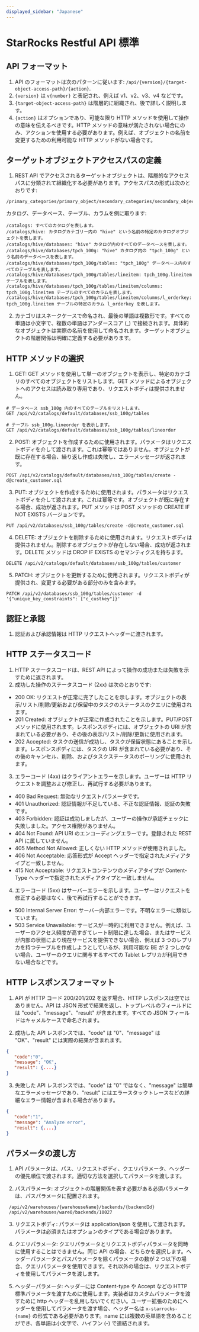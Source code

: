 ```yaml
---
displayed_sidebar: "Japanese"
---
```


# StarRocks Restful API 標準

## API フォーマット

1. API のフォーマットは次のパターンに従います: `/api/{version}/{target-object-access-path}/{action}`.
2. `{version}` は `v{number}` と表記され、例えば v1、v2、v3、v4 などです。
3. `{target-object-access-path}` は階層的に組織され、後で詳しく説明します。
4. `{action}` はオプションであり、可能な限り HTTP メソッドを使用して操作の意味を伝えるべきです。HTTP メソッドの意味が満たされない場合にのみ、アクションを使用する必要があります。例えば、オブジェクトの名前を変更するための利用可能な HTTP メソッドがない場合です。

## ターゲットオブジェクトアクセスパスの定義

1. REST API でアクセスされるターゲットオブジェクトは、階層的なアクセスパスに分類されて組織化する必要があります。アクセスパスの形式は次のとおりです:
```
/primary_categories/primary_object/secondary_categories/secondary_object/.../categories/object
```

カタログ、データベース、テーブル、カラムを例に取ります:
```
/catalogs: すべてのカタログを表します。
/catalogs/hive: カタログカテゴリー内の "hive" という名前の特定のカタログオブジェクトを表します。
/catalogs/hive/databases: "hive" カタログ内のすべてのデータベースを表します。
/catalogs/hive/databases/tpch_100g: "hive" カタログ内の "tpch_100g" という名前のデータベースを表します。
/catalogs/hive/databases/tpch_100g/tables: "tpch_100g" データベース内のすべてのテーブルを表します。
/catalogs/hive/databases/tpch_100g/tables/lineitem: tpch_100g.lineitem テーブルを表します。
/catalogs/hive/databases/tpch_100g/tables/lineitem/columns: tpch_100g.lineitem テーブルのすべてのカラムを表します。
/catalogs/hive/databases/tpch_100g/tables/lineitem/columns/l_orderkey: tpch_100g.lineitem テーブルの特定のカラム l_orderkey を表します。
```

2. カテゴリはスネークケースで命名され、最後の単語は複数形です。すべての単語は小文字で、複数の単語はアンダースコア (_) で接続されます。具体的なオブジェクトは実際の名前を使用して命名されます。ターゲットオブジェクトの階層関係は明確に定義する必要があります。

## HTTP メソッドの選択

1. GET: GET メソッドを使用して単一のオブジェクトを表示し、特定のカテゴリのすべてのオブジェクトをリストします。GET メソッドによるオブジェクトへのアクセスは読み取り専用であり、リクエストボディは提供されません。
```
# データベース ssb_100g 内のすべてのテーブルをリストします。
GET /api/v2/catalogs/default/databases/ssb_100g/tables

# テーブル ssb_100g.lineorder を表示します。
GET /api/v2/catalogs/default/databases/ssb_100g/tables/lineorder
```

2. POST: オブジェクトを作成するために使用されます。パラメータはリクエストボディを介して渡されます。これは幂等ではありません。オブジェクトが既に存在する場合、繰り返し作成は失敗し、エラーメッセージが返されます。
```
POST /api/v2/catalogs/default/databases/ssb_100g/tables/create -d@create_customer.sql
```

3. PUT: オブジェクトを作成するために使用されます。パラメータはリクエストボディを介して渡されます。これは幂等です。オブジェクトが既に存在する場合、成功が返されます。PUT メソッドは POST メソッドの CREATE IF NOT EXISTS バージョンです。
```
PUT /api/v2/databases/ssb_100g/tables/create -d@create_customer.sql
```

4. DELETE: オブジェクトを削除するために使用されます。リクエストボディは提供されません。削除するオブジェクトが存在しない場合、成功が返されます。DELETE メソッドは DROP IF EXISTS のセマンティクスを持ちます。
```
DELETE /api/v2/catalogs/default/databases/ssb_100g/tables/customer
```

5. PATCH: オブジェクトを更新するために使用されます。リクエストボディが提供され、変更する必要がある部分のみを含みます。
```
PATCH /api/v2/databases/ssb_100g/tables/customer -d '{"unique_key_constraints": ["c_custkey"]}'
```

## 認証と承認

1. 認証および承認情報は HTTP リクエストヘッダーに渡されます。

## HTTP ステータスコード

1. HTTP ステータスコードは、REST API によって操作の成功または失敗を示すために返されます。
2. 成功した操作のステータスコード (2xx) は次のとおりです:

- 200 OK: リクエストが正常に完了したことを示します。オブジェクトの表示/リスト/削除/更新および保留中のタスクのステータスのクエリに使用されます。
- 201 Created: オブジェクトが正常に作成されたことを示します。PUT/POST メソッドに使用されます。レスポンスボディには、オブジェクトの URI が含まれている必要があり、その後の表示/リスト/削除/更新に使用されます。
- 202 Accepted: タスクの送信が成功し、タスクが保留状態にあることを示します。レスポンスボディには、タスクの URI が含まれている必要があり、その後のキャンセル、削除、およびタスクステータスのポーリングに使用されます。

3. エラーコード (4xx) はクライアントエラーを示します。ユーザーは HTTP リクエストを調整および修正し、再試行する必要があります。
- 400 Bad Request: 無効なリクエストパラメータです。
- 401 Unauthorized: 認証情報が不足している、不正な認証情報、認証の失敗です。
- 403 Forbidden: 認証は成功しましたが、ユーザーの操作が承認チェックに失敗しました。アクセス権限がありません。
- 404 Not Found: API URI のエンコーディングエラーです。登録された REST API に属していません。
- 405 Method Not Allowed: 正しくない HTTP メソッドが使用されました。
- 406 Not Acceptable: 応答形式が Accept ヘッダーで指定されたメディアタイプと一致しません。
- 415 Not Acceptable: リクエストコンテンツのメディアタイプが Content-Type ヘッダーで指定されたメディアタイプと一致しません。

4. エラーコード (5xx) はサーバーエラーを示します。ユーザーはリクエストを修正する必要はなく、後で再試行することができます。
- 500 Internal Server Error: サーバー内部エラーです。不明なエラーに類似しています。
- 503 Service Unavailable: サービスが一時的に利用できません。例えば、ユーザーのアクセス頻度が高すぎてレート制限に達した場合、またはサービスが内部の状態により現在サービスを提供できない場合、例えば 3 つのレプリカを持つテーブルを作成しようとしているが、利用可能な BE が 2 つしかない場合、ユーザーのクエリに関与するすべての Tablet レプリカが利用できない場合などです。

## HTTP レスポンスフォーマット

1. API が HTTP コード 200/201/202 を返す場合、HTTP レスポンスは空ではありません。API は JSON 形式で結果を返し、トップレベルのフィールドには "code"、"message"、"result" が含まれます。すべての JSON フィールドはキャメルケースで命名されます。

2. 成功した API レスポンスでは、"code" は "0"、"message" は "OK"、"result" には実際の結果が含まれます。
```json
{
   "code":"0",
   "message": "OK",
   "result": {....}
}
```

3. 失敗した API レスポンスでは、"code" は "0" ではなく、"message" は簡単なエラーメッセージであり、"result" にはエラースタックトレースなどの詳細なエラー情報が含まれる場合があります。
```json
{
   "code":"1",
   "message": "Analyze error",
   "result": {....}
}
```

## パラメータの渡し方

1. API パラメータは、パス、リクエストボディ、クエリパラメータ、ヘッダーの優先順位で渡されます。適切な方法を選択してパラメータを渡します。

2. パスパラメータ: オブジェクトの階層関係を表す必要がある必須パラメータは、パスパラメータに配置されます。
```
 /api/v2/warehouses/{warehouseName}/backends/{backendId}
 /api/v2/warehouses/ware0/backends/10027
```

3. リクエストボディ: パラメータは application/json を使用して渡されます。パラメータは必須またはオプションのタイプである場合があります。

4. クエリパラメータ: クエリパラメータとリクエストボディパラメータを同時に使用することはできません。同じ API の場合、どちらかを選択します。ヘッダーパラメータとパスパラメータを除くパラメータの数が 2 つ以下の場合、クエリパラメータを使用できます。それ以外の場合は、リクエストボディを使用してパラメータを渡します。

5. ヘッダーパラメータ: ヘッダーには Content-type や Accept などの HTTP 標準パラメータを渡すために使用します。実装者はカスタムパラメータを渡すために http ヘッダーを乱用しないでください。ユーザー拡張のためにヘッダーを使用してパラメータを渡す場合、ヘッダー名は `x-starrocks-{name}` の形式である必要があります。name には複数の英単語を含めることができ、各単語は小文字で、ハイフン (-) で連結されます。
